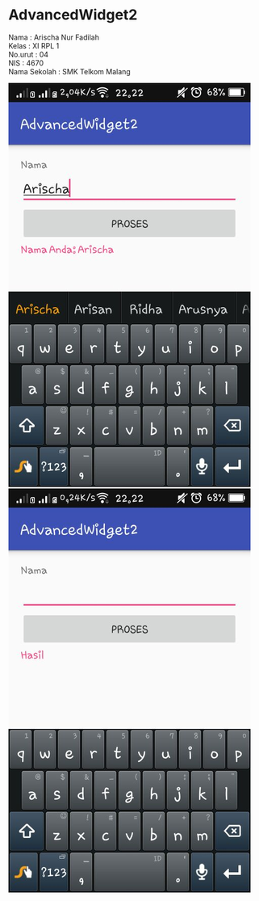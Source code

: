 # AdvancedWidget2

Nama          : Arischa Nur Fadilah<br>
Kelas         : XI RPL 1<br>
No.urut       : 04<br>
NIS           : 4670<br>
Nama Sekolah  : SMK Telkom Malang<br>

![Screenshoot](https://github.com/arischanurfadilah/AdvancedWidget2/blob/master/WhatsApp%20Image%202016-09-26%20at%2004.56.51%20(1).jpeg)
![Screenshoot](https://github.com/arischanurfadilah/AdvancedWidget2/blob/master/WhatsApp%20Image%202016-09-26%20at%2004.56.51.jpeg)
